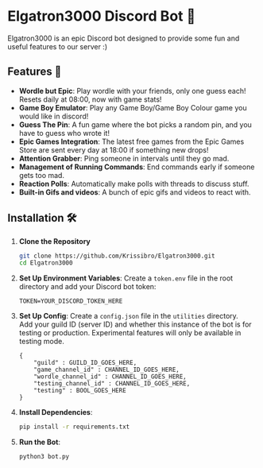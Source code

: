 # Elgatron3000 Discord Bot 🤖

Elgatron3000 is an epic Discord bot designed to provide some fun and useful features to our server :)

## Features 🌟

- **Wordle but Epic**: Play wordle with your friends, only one guess each! Resets daily at 08:00, now with game stats!
- **Game Boy Emulator**: Play any Game Boy/Game Boy Colour game you would like in discord!
- **Guess The Pin**: A fun game where the bot picks a random pin, and you have to guess who wrote it!
- **Epic Games Integration**: The latest free games from the Epic Games Store are sent every day at 18:00 if something new drops!
- **Attention Grabber**: Ping someone in intervals until they go mad.
- **Management of Running Commands**: End commands early if someone gets too mad.
- **Reaction Polls**: Automatically make polls with threads to discuss stuff.
- **Built-in Gifs and videos**: A bunch of epic gifs and videos to react with.



## Installation 🛠️

1. **Clone the Repository**
    ```bash
    git clone https://github.com/Krissibro/Elgatron3000.git
    cd Elgatron3000
    ```

2. **Set Up Environment Variables**: 
Create a `token.env` file in the root directory and add your Discord bot token:
    ```
    TOKEN=YOUR_DISCORD_TOKEN_HERE
    ```

3. **Set Up Config**: 
Create a `config.json` file in the `utilities` directory. \
Add your guild ID (server ID) and whether this instance of the bot is for testing or production.
Experimental features will only be available in testing mode.

    ```
    {
        "guild" : GUILD_ID_GOES_HERE,
        "game_channel_id" : CHANNEL_ID_GOES_HERE,
        "wordle_channel_id" : CHANNEL_ID_GOES_HERE,
        "testing_channel_id" : CHANNEL_ID_GOES_HERE,
        "testing" : BOOL_GOES_HERE
    }
    ```

4. **Install Dependencies**:
    ```bash
    pip install -r requirements.txt
    ```

5. **Run the Bot**:
    ```bash
    python3 bot.py
    ```
